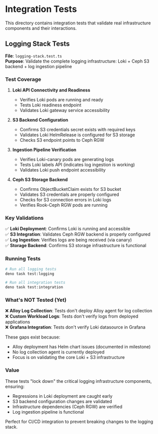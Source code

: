 # Integration Tests

This directory contains integration tests that validate real infrastructure components and their interactions.

## Logging Stack Tests

**File**: `logging-stack.test.ts`  
**Purpose**: Validate the complete logging infrastructure: Loki + Ceph S3 backend + log ingestion pipeline

### Test Coverage

1. **Loki API Connectivity and Readiness**
   - Verifies Loki pods are running and ready
   - Tests Loki readiness endpoint
   - Validates Loki gateway service accessibility

2. **S3 Backend Configuration**
   - Confirms S3 credentials secret exists with required keys
   - Validates Loki HelmRelease is configured for S3 storage
   - Checks S3 endpoint points to Ceph RGW

3. **Ingestion Pipeline Verification**
   - Verifies Loki-canary pods are generating logs
   - Tests Loki labels API (indicates log ingestion is working)
   - Validates Loki push endpoint accessibility

4. **Ceph S3 Storage Backend**
   - Confirms ObjectBucketClaim exists for S3 bucket
   - Validates S3 credentials are properly configured
   - Checks for S3 connection errors in Loki logs
   - Verifies Rook-Ceph RGW pods are running

### Key Validations

✅ **Loki Deployment**: Confirms Loki is running and accessible  
✅ **S3 Integration**: Validates Ceph RGW backend is properly configured  
✅ **Log Ingestion**: Verifies logs are being received (via canary)  
✅ **Storage Backend**: Confirms S3 storage infrastructure is functional  

### Running Tests

```bash
# Run all logging tests
deno task test:logging

# Run all integration tests
deno task test:integration
```

### What's NOT Tested (Yet)

❌ **Alloy Log Collection**: Tests don't deploy Alloy agent for log collection  
❌ **Custom Workload Logs**: Tests don't verify logs from deployed applications  
❌ **Grafana Integration**: Tests don't verify Loki datasource in Grafana  

These gaps exist because:
- Alloy deployment has Helm chart issues (documented in milestone)
- No log collection agent is currently deployed
- Focus is on validating the core Loki + S3 infrastructure

### Value

These tests "lock down" the critical logging infrastructure components, ensuring:
- Regressions in Loki deployment are caught early
- S3 backend configuration changes are validated
- Infrastructure dependencies (Ceph RGW) are verified
- Log ingestion pipeline is functional

Perfect for CI/CD integration to prevent breaking changes to the logging stack.